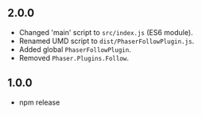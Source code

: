 2.0.0
-----

- Changed 'main' script to `src/index.js` (ES6 module).
- Renamed UMD script to `dist/PhaserFollowPlugin.js`.
- Added global `PhaserFollowPlugin`.
- Removed `Phaser.Plugins.Follow`.

1.0.0
-----

- npm release
